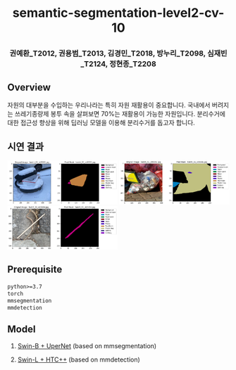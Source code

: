 <h1 align="center">
<p>semantic-segmentation-level2-cv-10
</h1>

<h3 align="center">
<p>권예환_T2012, 권용범_T2013, 김경민_T2018, 방누리_T2098, 심재빈_T2124, 정현종_T2208
</h3>

## Overview
자원의 대부분을 수입하는 우리나라는 특히 자원 재활용이 중요합니다. 국내에서 버려지는 쓰레기종량제 봉투 속을 살펴보면 70%는 재활용이 가능한 자원입니다. 분리수거에 대한 접근성 향상을 위해 딥러닝 모델을 이용해 분리수거를 돕고자 합니다.

## 시연 결과
<p float="left">
  <img src="/images/0000.png" width="250" />
  <img src="/images/0001.png" width="250" />
  <img src="/images/0002.png" width="250" />
</p>

## Prerequisite
```
python>=3.7
torch
mmsegmentation
mmdetection
```

## Model

1. [Swin-B + UperNet](/mmseg) (based on mmsegmentation)

2. [Swin-L + HTC++](/mmdet) (based on mmdetection)

